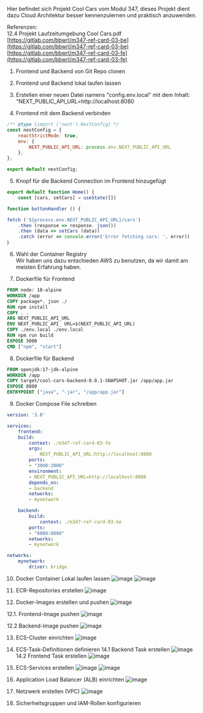 Hier befindet sich Projekt Cool Cars vom Modul 347, dieses Projekt dient dazu Cloud Architektur besser kennenzulernen und praktisch anzuwenden.

Referenzen:  
12.4 Projekt Laufzeitumgebung Cool Cars.pdf  
[https://gitlab.com/bbwrl/m347-ref-card-03-be](https://gitlab.com/bbwrl/m347-ref-card-03-be)  
[https://gitlab.com/bbwrl/m347-ref-card-03-fe](https://gitlab.com/bbwrl/m347-ref-card-03-fe)

1. Frontend und Backend von Git Repo clonen

2. Frontend und Backend lokal laufen lassen

3. Erstellen einer neuen Datei namens "config.env.local" mit dem Inhalt: "NEXT_PUBLIC_API_URL=http://localhost:8080

4. Frontend mit dem Backend verbinden  
```js
/** @type {import ('next').NextConfig} */
const nextConfig = {
	reactStrictMode: true,
	env: {
		NEXT_PUBLIC_API_URL: process.env.NEXT_PUBLIC_API_URL
	},
};

export default nextConfig;
```
5. Knopf für die Backend Connection im Frontend hinzugefügt
```js
export default function Home() {
	const [cars, setCars] = useState([])

function buttonHandler () {

fetch ('${process.env.NEXT_PUBLIC_API_URL}/cars')
	.﻿﻿then (response => response. json())
	.then (data => setCars (data))
	.catch (error => console.error('Error fetching cars: ', error))
｝
```
6. Wahl der Container Registry  
Wir haben uns dazu entschieden AWS zu benutzen, da wir damit am meisten Erfahrung haben.

7. Dockerfile für Frontend  
```dockerfile
FROM node: 18-alpine
WORKDIR /app
COPY package*. json ./
RUN npm install
COPY . .
ARG NEXT_PUBLIC_API_URL
ENV NEXT_PUBLIC_API_ URL=$(NEXT_PUBLIC_API_URL)
COPY ./env.local ./env.local
RUN npm run build
EXPOSE 3000
CMD ["npm", "start"]
```

8. Dockerfile für Backend  
```dockerfile
FROM openjdk:17-jdk-alpine
WORKDIR /app
COPY target/cool-cars-backend-0.0.1-SNAPSHOT.jar /app/app.jar
EXPOSE 8080
ENTRYPOINT ["java", "-jar", "/app/app.jar"]
```

9. Docker Compose File schreiben
```yml
version: '3.8'

services:
	frontend:
	build:
		context: ./m347-ref-card-03-fe
		args:
			NEXT_PUBLIC_API_URL:http://localhost:8080
		ports:
		- "3000:3000"
		environment:
		- NEXT_PUBLIC_API_URL=http://localhost:8080
		depends_on:
		- backend
		networks:
		- mynetwork

	backend:
		build:
			context: ./m347-ref-card-03-be
		ports:
		- "8080:8080"
		networks:
		- mynetwork

networks:
	mynetwork:
		driver: bridge
```

10. Docker Container Lokal laufen lassen
![image](https://github.com/TihanMo/Cool-Cars/assets/129942592/0f9baaa9-8d1a-4d8a-8a37-a0d7802e07b7)
![image](https://github.com/TihanMo/Cool-Cars/assets/129942592/95d300bf-0d83-402a-861e-a18d7b357ac8)


11. ECR-Repositories erstellen
![image](https://github.com/TihanMo/Cool-Cars/assets/129942592/e40ad11d-d3b2-4ba8-9baa-6addea165126)

12. Docker-Images erstellen und pushen
![image](https://github.com/TihanMo/Cool-Cars/assets/129942592/87ad644a-1e61-42c3-af8a-d9932c009ac3)

12.1. Frontend-Image pushen
![image](https://github.com/TihanMo/Cool-Cars/assets/129942592/4df7c499-6ad0-42a2-8a5f-847c0d394526)

12.2 Backend-Image pushen
![image](https://github.com/TihanMo/Cool-Cars/assets/129942592/1835af27-86be-4bcb-9fd0-f70427f001ac)

13. ECS-Cluster einrichten
![image](https://github.com/TihanMo/Cool-Cars/assets/129942592/3a14e89a-930c-4bf4-b2b7-418b009d3913)

14. ECS-Task-Definitionen definieren
14.1 Backend Task erstellen
![image](https://github.com/TihanMo/Cool-Cars/assets/129942592/932fb99d-2529-4256-96eb-cf879c5f1f15)
14.2 Frontend Task erstellen
![image](https://github.com/TihanMo/Cool-Cars/assets/129942592/2a0c3687-a7fa-4f85-85a5-ba5926dd257f)

15. ECS-Services erstellen
![image](https://github.com/TihanMo/Cool-Cars/assets/129942592/526e7ac0-4716-4e5b-9c4d-f0736640fe3d)
![image](https://github.com/TihanMo/Cool-Cars/assets/129942592/aadb4943-1d72-4a45-9b8f-49b2c3dc72f6)

16. Application Load Balancer (ALB) einrichten
![image](https://github.com/TihanMo/Cool-Cars/assets/129942592/154b164e-9c54-4924-924d-1e769190a931)

17. Netzwerk erstellen (VPC)
![image](https://github.com/TihanMo/Cool-Cars/assets/129942592/468d9bca-5791-4e06-b34c-7d5fe61150f7)

17. Sicherheitsgruppen und IAM-Rollen konfigurieren
